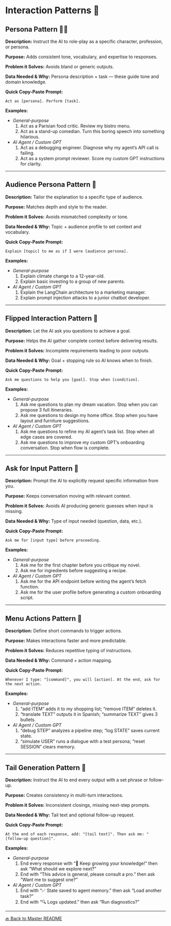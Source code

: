 # Interaction Patterns 💬

## Persona Pattern 🧑‍🎭
**Description:** Instruct the AI to role-play as a specific character, profession, or persona.

**Purpose:** Adds consistent tone, vocabulary, and expertise to responses.

**Problem it Solves:** Avoids bland or generic outputs.

**Data Needed & Why:** Persona description + task — these guide tone and domain knowledge.

**Quick Copy-Paste Prompt:**
```
Act as [persona]. Perform [task].
```

**Examples:**
- *General-purpose*  
  1. Act as a Parisian food critic. Review my bistro menu.  
  2. Act as a stand-up comedian. Turn this boring speech into something hilarious.
- *AI Agent / Custom GPT*  
  1. Act as a debugging engineer. Diagnose why my agent’s API call is failing.  
  2. Act as a system prompt reviewer. Score my custom GPT instructions for clarity.

---

## Audience Persona Pattern 👥
**Description:** Tailor the explanation to a specific type of audience.

**Purpose:** Matches depth and style to the reader.

**Problem it Solves:** Avoids mismatched complexity or tone.

**Data Needed & Why:** Topic + audience profile to set context and vocabulary.

**Quick Copy-Paste Prompt:**
```
Explain [topic] to me as if I were [audience persona].
```

**Examples:**
- *General-purpose*  
  1. Explain climate change to a 12-year-old.  
  2. Explain basic investing to a group of new parents.
- *AI Agent / Custom GPT*  
  1. Explain the LangChain architecture to a marketing manager.  
  2. Explain prompt injection attacks to a junior chatbot developer.

---

## Flipped Interaction Pattern 🔄
**Description:** Let the AI ask you questions to achieve a goal.

**Purpose:** Helps the AI gather complete context before delivering results.

**Problem it Solves:** Incomplete requirements leading to poor outputs.

**Data Needed & Why:** Goal + stopping rule so AI knows when to finish.

**Quick Copy-Paste Prompt:**
```
Ask me questions to help you [goal]. Stop when [condition].
```

**Examples:**
- *General-purpose*  
  1. Ask me questions to plan my dream vacation. Stop when you can propose 3 full itineraries.  
  2. Ask me questions to design my home office. Stop when you have layout and furniture suggestions.
- *AI Agent / Custom GPT*  
  1. Ask me questions to refine my AI agent’s task list. Stop when all edge cases are covered.  
  2. Ask me questions to improve my custom GPT’s onboarding conversation. Stop when flow is complete.

---

## Ask for Input Pattern 💌
**Description:** Prompt the AI to explicitly request specific information from you.

**Purpose:** Keeps conversation moving with relevant context.

**Problem it Solves:** Avoids AI producing generic guesses when input is missing.

**Data Needed & Why:** Type of input needed (question, data, etc.).

**Quick Copy-Paste Prompt:**
```
Ask me for [input type] before proceeding.
```

**Examples:**
- *General-purpose*  
  1. Ask me for the first chapter before you critique my novel.  
  2. Ask me for ingredients before suggesting a recipe.
- *AI Agent / Custom GPT*  
  1. Ask me for the API endpoint before writing the agent’s fetch function.  
  2. Ask me for the user profile before generating a custom onboarding script.

---

## Menu Actions Pattern 📜
**Description:** Define short commands to trigger actions.

**Purpose:** Makes interactions faster and more predictable.

**Problem it Solves:** Reduces repetitive typing of instructions.

**Data Needed & Why:** Command + action mapping.

**Quick Copy-Paste Prompt:**
```
Whenever I type: "[command]", you will [action]. At the end, ask for the next action.
```

**Examples:**
- *General-purpose*  
  1. “add ITEM” adds it to my shopping list; “remove ITEM” deletes it.  
  2. “translate TEXT” outputs it in Spanish; “summarize TEXT” gives 3 bullets.
- *AI Agent / Custom GPT*  
  1. “debug STEP” analyzes a pipeline step; “log STATE” saves current state.  
  2. “simulate USER” runs a dialogue with a test persona; “reset SESSION” clears memory.

---

## Tail Generation Pattern 🐾
**Description:** Instruct the AI to end every output with a set phrase or follow-up.

**Purpose:** Creates consistency in multi-turn interactions.

**Problem it Solves:** Inconsistent closings, missing next-step prompts.

**Data Needed & Why:** Tail text and optional follow-up request.

**Quick Copy-Paste Prompt:**
```
At the end of each response, add: "[tail text]". Then ask me: "[follow-up question]".
```

**Examples:**
- *General-purpose*  
  1. End every response with “🌱 Keep growing your knowledge!” then ask “What should we explore next?”  
  2. End with “This advice is general, please consult a pro.” then ask “Want me to suggest one?”
- *AI Agent / Custom GPT*  
  1. End with “✅ State saved to agent memory.” then ask “Load another task?”  
  2. End with “🔍 Logs updated.” then ask “Run diagnostics?”
  
---

[🔙 Back to Master README](./README.md)

